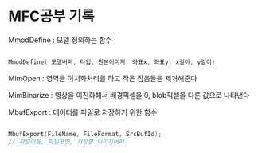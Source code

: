 # MFC공부 기록

MmodDefine : 모델 정의하는 함수

```cpp

MmodDefine( 모델버퍼, 타입, 원본이미지, 좌표x, 좌표y, x길이, y길이)

```

MimOpen : 영역을 이치화처리를 하고 작은 잡음들을 제거해준다 

MimBinarize : 영상을 이진화해서 배경픽셀을 0, blob픽셀을 다른 값으로 나타낸다

MbufExport : 데이터를 파일로 저장하기 위한 함수

```cpp

MbufExport(FileName, FileFormat, SrcBufId);
// 파일이름, 파일포멧, 저장할 이미지버퍼

```
